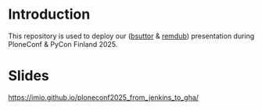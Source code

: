 # Introduction
This repository is used to deploy our ([bsuttor](https://github.com/bsuttor) & [remdub](https://github.com/remdub)) presentation during PloneConf & PyCon Finland 2025.

# Slides
https://imio.github.io/ploneconf2025_from_jenkins_to_gha/
